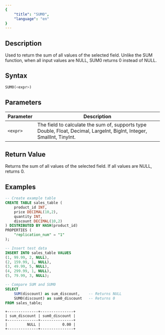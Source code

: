 ```yaml
---
{
    "title": "SUM0",
    "language": "en"
}
---
```


## Description

Used to return the sum of all values of the selected field. Unlike the SUM function, when all input values are NULL, SUM0 returns 0 instead of NULL.

## Syntax

```sql
SUM0(<expr>)
```

## Parameters

| Parameter | Description |
| -- | -- |
| `<expr>` | The field to calculate the sum of, supports type Double, Float, Decimal, LargeInt, BigInt, Integer, SmallInt, TinyInt. |

## Return Value

Returns the sum of all values of the selected field. If all values are NULL, returns 0.

## Examples

```sql
-- Create example table
CREATE TABLE sales_table (
    product_id INT,
    price DECIMAL(10,2),
    quantity INT,
    discount DECIMAL(10,2)
) DISTRIBUTED BY HASH(product_id)
PROPERTIES (
    "replication_num" = "1"
);

-- Insert test data
INSERT INTO sales_table VALUES
(1, 99.99, 2, NULL),
(2, 159.99, 1, NULL),
(3, 49.99, 5, NULL),
(4, 299.99, 1, NULL),
(5, 79.99, 3, NULL);

-- Compare SUM and SUM0
SELECT 
    SUM(discount) as sum_discount,    -- Returns NULL
    SUM0(discount) as sum0_discount   -- Returns 0
FROM sales_table;
```

```text
+--------------+---------------+
| sum_discount | sum0_discount |
+--------------+---------------+
|         NULL |          0.00 |
+--------------+---------------+
```